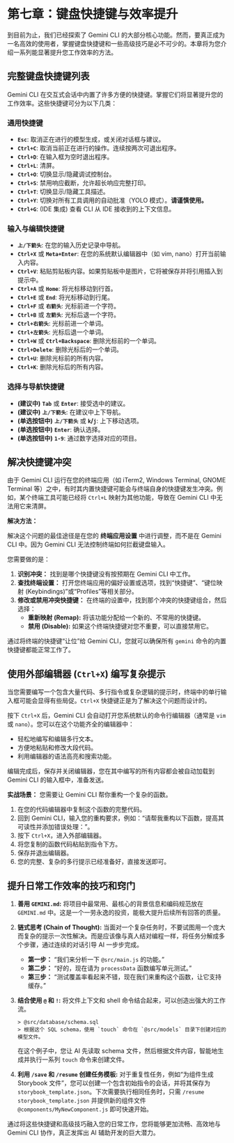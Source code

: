 # 第七章：键盘快捷键与效率提升

到目前为止，我们已经探索了 Gemini CLI 的大部分核心功能。然而，要真正成为一名高效的使用者，掌握键盘快捷键和一些高级技巧是必不可少的。本章将为您介绍一系列能显著提升您工作效率的方法。

## 完整键盘快捷键列表

Gemini CLI 在交互式会话中内置了许多方便的快捷键。掌握它们将显著提升您的工作效率。这些快捷键可分为以下几类：

### 通用快捷键
- **`Esc`**: 取消正在进行的模型生成，或关闭对话框与建议。
- **`Ctrl+C`**: 取消当前正在进行的操作。连续按两次可退出程序。
- **`Ctrl+D`**: 在输入框为空时退出程序。
- **`Ctrl+L`**: 清屏。
- **`Ctrl+O`**: 切换显示/隐藏调试控制台。
- **`Ctrl+S`**: 禁用响应截断，允许超长响应完整打印。
- **`Ctrl+T`**: 切换显示/隐藏工具描述。
- **`Ctrl+Y`**: 切换对所有工具调用的自动批准（YOLO 模式）。**请谨慎使用。**
- **`Ctrl+G`**: (IDE 集成) 查看 CLI 从 IDE 接收到的上下文信息。

### 输入与编辑快捷键
- **`上/下箭头`**: 在您的输入历史记录中导航。
- **`Ctrl+X`** 或 **`Meta+Enter`**: 在您的系统默认编辑器中（如 vim, nano）打开当前输入内容。
- **`Ctrl+V`**: 粘贴剪贴板内容。如果剪贴板中是图片，它将被保存并将引用插入到提示中。
- **`Ctrl+A`** 或 **`Home`**: 将光标移动到行首。
- **`Ctrl+E`** 或 **`End`**: 将光标移动到行尾。
- **`Ctrl+F`** 或 **`右箭头`**: 光标前进一个字符。
- **`Ctrl+B`** 或 **`左箭头`**: 光标后退一个字符。
- **`Ctrl+右箭头`**: 光标前进一个单词。
- **`Ctrl+左箭头`**: 光标后退一个单词。
- **`Ctrl+W`** 或 **`Ctrl+Backspace`**: 删除光标前的一个单词。
- **`Ctrl+Delete`**: 删除光标后的一个单词。
- **`Ctrl+U`**: 删除光标前的所有内容。
- **`Ctrl+K`**: 删除光标后的所有内容。

### 选择与导航快捷键
- **(建议中)** **`Tab`** 或 **`Enter`**: 接受选中的建议。
- **(建议中)** **`上/下箭头`**: 在建议中上下导航。
- **(单选按钮中)** **`上/下箭头`** 或 **`k`/`j`**: 上下移动选项。
- **(单选按钮中)** **`Enter`**: 确认选择。
- **(单选按钮中)** **`1-9`**: 通过数字选择对应的项目。

## 解决快捷键冲突

由于 Gemini CLI 运行在您的终端应用（如 iTerm2, Windows Terminal, GNOME Terminal 等）之中，有时其内置快捷键可能会与终端自身的快捷键发生冲突。例如，某个终端工具可能已经将 `Ctrl+L` 映射为其他功能，导致在 Gemini CLI 中无法用它来清屏。

**解决方法：**

解决这个问题的最佳途径是在您的 **终端应用设置** 中进行调整，而不是在 Gemini CLI 中。因为 Gemini CLI 无法控制终端如何拦截键盘输入。

您需要做的是：
1.  **识别冲突：** 找到是哪个快捷键没有按预期在 Gemini CLI 中工作。
2.  **查找终端设置：** 打开您终端应用的偏好设置或选项，找到“快捷键”、“键位映射 (Keybindings)”或“Profiles”等相关部分。
3.  **修改或禁用冲突快捷键：** 在终端的设置中，找到那个冲突的快捷键组合，然后选择：
    *   **重新映射 (Remap):** 将该功能分配给一个新的、不常用的快捷键。
    *   **禁用 (Disable):** 如果这个终端快捷键对您不重要，可以直接禁用它。

通过将终端的快捷键“让位”给 Gemini CLI，您就可以确保所有 `gemini` 命令的内置快捷键都能正常工作了。

## 使用外部编辑器 (`Ctrl+X`) 编写复杂提示

当您需要编写一个包含大量代码、多行指令或复杂逻辑的提示时，终端中的单行输入框可能会显得有些局促。`Ctrl+X` 快捷键正是为了解决这个问题而设计的。

按下 `Ctrl+X` 后，Gemini CLI 会自动打开您系统默认的命令行编辑器（通常是 `vim` 或 `nano`）。您可以在这个功能齐全的编辑器中：
*   轻松地编写和编辑多行文本。
*   方便地粘贴和修改大段代码。
*   利用编辑器的语法高亮和搜索功能。

编辑完成后，保存并关闭编辑器，您在其中编写的所有内容都会被自动加载到 Gemini CLI 的输入框中，准备发送。

**实战场景：**
您需要让 Gemini CLI 帮你重构一个复杂的函数。
1.  在您的代码编辑器中复制这个函数的完整代码。
2.  回到 Gemini CLI，输入您的重构要求，例如：“请帮我重构以下函数，提高其可读性并添加错误处理：”。
3.  按下 `Ctrl+X`，进入外部编辑器。
4.  将您复制的函数代码粘贴到指令下方。
5.  保存并退出编辑器。
6.  您的完整、复杂的多行提示已经准备好，直接发送即可。

## 提升日常工作效率的技巧和窍门

1.  **善用 `GEMINI.md`:** 将项目中最常用、最核心的背景信息和编码规范放在 `GEMINI.md` 中。这是一个一劳永逸的投资，能极大提升后续所有回答的质量。

2.  **链式思考 (Chain of Thought):** 当面对一个复杂任务时，不要试图用一个庞大而复杂的提示一次性解决。而是应该像与真人结对编程一样，将任务分解成多个步骤，通过连续的对话引导 AI 一步步完成。
    *   **第一步：** “我们来分析一下 `@src/main.js` 的功能。”
    *   **第二步：** “好的，现在请为 `processData` 函数编写单元测试。”
    *   **第三步：** “测试覆盖率看起来不错，现在我们来重构这个函数，让它支持缓存。”

3.  **结合使用 `@` 和 `!`:** 将文件上下文和 shell 命令结合起来，可以创造出强大的工作流。
    ```
    > @src/database/schema.sql
    > 根据这个 SQL schema，使用 `touch` 命令在 `@src/models` 目录下创建对应的模型文件。
    ```
    在这个例子中，您让 AI 先读取 schema 文件，然后根据文件内容，智能地生成并执行一系列 `touch` 命令来创建文件。

4.  **利用 `/save` 和 `/resume` 创建任务模板:** 对于重复性任务，例如“为组件生成 Storybook 文件”，您可以创建一个包含初始指令的会话，并将其保存为 `storybook_template.json`。下次需要执行相同任务时，只需 `/resume storybook_template.json` 并提供新的组件文件 `@components/MyNewComponent.js` 即可快速开始。

通过将这些快捷键和高级技巧融入您的日常工作，您将能够更加流畅、高效地与 Gemini CLI 协作，真正发挥出 AI 辅助开发的巨大潜力。
